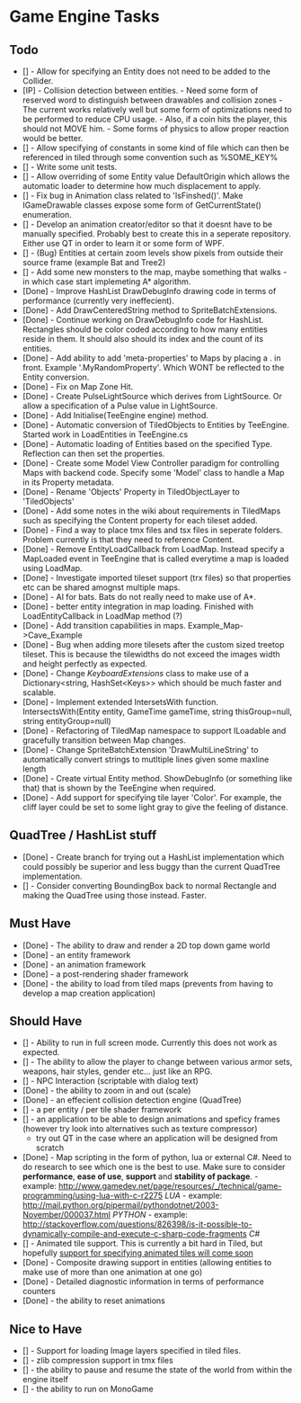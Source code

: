 Game Engine Tasks
=================

Todo
----

- [] - Allow for specifying an Entity does not need to be added to the Collider.
- [IP] - Collision detection between entities.
         - Need some form of reserved word to distinguish between drawables and collision zones
		 - The current works relatively well but some form of optimizations need to be performed to reduce CPU usage.
		 - Also, if a coin hits the player, this should not MOVE him.
		 - Some forms of physics to allow proper reaction would be better.
- [] - Allow specifying of constants in some kind of file which can then be referenced in tiled through some convention such as %SOME_KEY%
- [] - Write some unit tests.
- [] - Allow overriding of some Entity value DefaultOrigin which allows the automatic loader to determine how much displacement to apply.
- [] - Fix bug in Animation class related to 'IsFinshed()'. Make IGameDrawable classes expose some form of GetCurrentState() enumeration.
- [] - Develop an animation creator/editor so that it doesnt have to be manually specified. Probably best to create this in a seperate repository. Either use QT in order to learn it or some form of WPF.
- [] - (Bug) Entities at certain zoom levels show pixels from outside their source frame (example Bat and Tree2)
- [] - Add some new monsters to the map, maybe something that walks - in which case start implemeting A* algorithm.
- [Done] - Improve HashList DrawDebugInfo drawing code in terms of performance (currently very ineffecient).
- [Done] - Add DrawCenteredString method to SpriteBatchExtensions.
- [Done] - Continue working on DrawDebugInfo code for HashList. Rectangles should be color coded according to how many entities reside in them. It should also should its index and the count of its entities.
- [Done] - Add ability to add 'meta-properties' to Maps by placing a . in front. Example '.MyRandomProperty'. Which WONT be reflected to the Entity conversion.
- [Done] - Fix on Map Zone Hit.
- [Done] - Create PulseLightSource which derives from LightSource. Or allow a specification of a Pulse value in LightSource.
- [Done] - Add Initialise(TeeEngine engine) method.
- [Done] - Automatic conversion of TiledObjects to Entities by TeeEngine. Started work in LoadEntities in TeeEngine.cs
- [Done] - Automatic loading of Entities based on the specified Type. Reflection can then set the properties.
- [Done] - Create some Model View Controller paradigm for controlling Maps with backend code. Specify some 'Model' class to handle a Map in its Property metadata.
- [Done] - Rename 'Objects' Property in TiledObjectLayer to 'TiledObjects'
- [Done] - Add some notes in the wiki about requirements in TiledMaps such as specifying the Content property for each tileset added.
- [Done] - Find a way to place tmx files and tsx files in seperate folders. Problem currently is that they need to reference Content.
- [Done] - Remove EntityLoadCallback from LoadMap. Instead specify a MapLoaded event in TeeEngine that is called everytime a map is loaded using LoadMap.
- [Done] - Investigate imported tileset support (trx files) so that properties etc can be shared amognst multiple maps.
- [Done] - AI for bats. Bats do not really need to make use of A*.
- [Done] - better entity integration in map loading. Finished with LoadEntityCallback in LoadMap method (?)
- [Done] - Add transition capabilities in maps. Example_Map->Cave_Example
- [Done] - Bug when adding more tilesets after the custom sized treetop tileset. This is because the tilewidths do not exceed the images width and height perfectly as expected.
- [Done] - Change *KeyboardExtensions* class to make use of a Dictionary&lt;string, HashSet&lt;Keys&gt;&gt; which should be much faster and scalable.
- [Done] - Implement extended IntersetsWith function. IntersectsWith(Entity entity, GameTime gameTime, string thisGroup=null, string entityGroup=null)
- [Done] - Refactoring of TiledMap namespace to support ILoadable and gracefully transition between Map changes.
- [Done] - Change SpriteBatchExtension 'DrawMultiLineString' to automatically convert strings to mutltiple lines given some maxline length
- [Done] - Create virtual Entity method. ShowDebugInfo (or something like that) that is shown by the TeeEngine when required.
- [Done] - Add support for specifying tile layer 'Color'. For example, the cliff layer could be set to some light gray to give the feeling of distance.

QuadTree / HashList stuff
------------------------

- [Done] - Create branch for trying out a HashList implementation which could possibly be superior and less buggy than the current QuadTree implementation.
- [] - Consider converting BoundingBox back to normal Rectangle and making the QuadTree using those instead. Faster.


Must Have
---------

- [Done] - The ability to draw and render a 2D top down game world
- [Done] - an entity framework
- [Done] - an animation framework
- [Done] - a post-rendering shader framework
- [Done] - the ability to load from tiled maps (prevents from having to develop a map creation application)

Should Have
-----------
- [] - Ability to run in full screen mode. Currently this does not work as expected.
- [] - The ability to allow the player to change between various armor sets, weapons, hair styles, gender etc... just like an RPG.
- [] - NPC Interaction (scriptable with dialog text)
- [Done] - the ability to zoom in and out (scale)
- [Done] - an effecient collision detection engine (QuadTree)
- [] - a per entity / per tile shader framework
- [] - an application to be able to design animations and speficy frames (however try look into alternatives such as texture compressor)
  - try out QT in the case where an application will be designed from scratch
- [Done] - Map scripting in the form of python, lua or external C#. Need to do research to see which one is the best to use. Make sure to consider **performance**, **ease of use**, **support** and **stability of package**.
       - example: http://www.gamedev.net/page/resources/_/technical/game-programming/using-lua-with-c-r2275 *LUA*
       - example: http://mail.python.org/pipermail/pythondotnet/2003-November/000037.html *PYTHON*
       - example: http://stackoverflow.com/questions/826398/is-it-possible-to-dynamically-compile-and-execute-c-sharp-code-fragments *C#*
- [] - Animated tile support. This is currently a bit hard in Tiled, but hopefully [support for specifying animated tiles will come soon](https://github.com/bjorn/tiled/issues/57#issuecomment-16699982)
- [Done] - Composite drawing support in entities (allowing entities to make use of more than one animation at one go)
- [Done] - Detailed diagnostic information in terms of performance counters
- [Done] - the ability to reset animations

Nice to Have
------------

- [] - Support for loading Image layers specified in tiled files.
- [] - zlib compression support in tmx files
- [] - the ability to pause and resume the state of the world from within the engine itself
- [] - the ability to run on MonoGame
